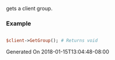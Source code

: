 gets a client group.
### Example

```perl

$client->GetGroup(); # Returns void
```


Generated On 2018-01-15T13:04:48-08:00